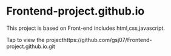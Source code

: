 # Frontend-project.github.io
This project is based on Front-end includes html,css,javascript.

Tap to view the projecthttps://github.com/gsj07/Frontend-project.github.io.git
